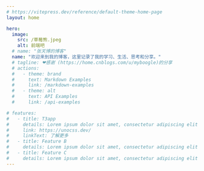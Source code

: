 ```yaml
---
# https://vitepress.dev/reference/default-theme-home-page
layout: home

hero:
  image: 
    src: /草莓熊.jpeg
    alt: 前端吧
  # name: "张天博的博客"
  name: "欢迎来到我的博客，这里记录了我的学习、生活、思考和分享。"
  # tagline: ❤感谢 (https://home.cnblogs.com/u/myboogle)的分享
  # actions:
  #   - theme: brand
  #     text: Markdown Examples
  #     link: /markdown-examples
  #   - theme: alt
  #     text: API Examples
  #     link: /api-examples

# features:
#   - title: T3app
#     details: Lorem ipsum dolor sit amet, consectetur adipiscing elit
#     link: https://unocss.dev/
#     linkText: 了解更多
#   - title: Feature B
#     details: Lorem ipsum dolor sit amet, consectetur adipiscing elit
#   - title: Feature C
#     details: Lorem ipsum dolor sit amet, consectetur adipiscing elit
---
```

<Home />




